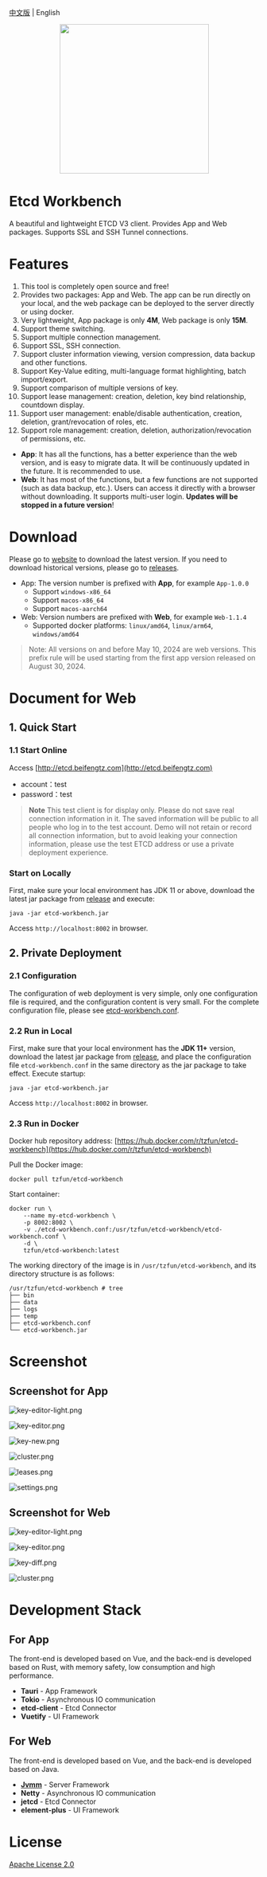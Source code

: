 [中文版](./README_ZH.md) | English

<div align=center>
<img src=web/src/assets/logo.png width=300/>
</div>

# Etcd Workbench

A beautiful and lightweight ETCD V3 client. Provides App and Web packages. Supports SSL and SSH Tunnel connections.

# Features

1. This tool is completely open source and free!
2. Provides two packages: App and Web. The app can be run directly on your local, and the web package can be deployed to the server directly or using docker.
3. Very lightweight, App package is only **4M**, Web package is only **15M**.
4. Support theme switching.
5. Support multiple connection management.
6. Support SSL, SSH connection.
7. Support cluster information viewing, version compression, data backup and other functions.
8. Support Key-Value editing, multi-language format highlighting, batch import/export.
9. Support comparison of multiple versions of key.
10. Support lease management: creation, deletion, key bind relationship, countdown display.
11. Support user management: enable/disable authentication, creation, deletion, grant/revocation of roles, etc.
12. Support role management: creation, deletion, authorization/revocation of permissions, etc.

- **App**: It has all the functions, has a better experience than the web version, and is easy to migrate data. It will be continuously updated in the future. It is recommended to use.
- **Web**: It has most of the functions, but a few functions are not supported (such as data backup, etc.). Users can access it directly with a browser without downloading. It supports multi-user login. **Updates will be stopped in a future version**!

# Download

Please go to [website](https://tzfun.github.io/etcd-workbench/) to download the latest version. If you need to download historical versions, please go to [releases](https://github.com/tzfun/etcd-workbench/releases).

- App: The version number is prefixed with **App**, for example `App-1.0.0`
    - Support `windows-x86_64`
    - Support `macos-x86_64`
    - Support `macos-aarch64`
- Web: Version numbers are prefixed with **Web**, for example `Web-1.1.4`
    - Supported docker platforms: `linux/amd64`, `linux/arm64`, `windows/amd64`

> Note: All versions on and before May 10, 2024 are web versions. This prefix rule will be used starting from the first app version released on August 30, 2024.

# Document for Web

## 1. Quick Start

### 1.1 Start Online

Access [http://etcd.beifengtz.com](http://etcd.beifengtz.com)

* account：test
* password：test

> **Note** This test client is for display only. Please do not save real connection information in it. The saved information will be public to all people who log in to the test account.
> Demo will not retain or record all connection information, but to avoid leaking your connection information, please use the test ETCD address or use a private deployment experience.

### Start on Locally

First, make sure your local environment has JDK 11 or above, download the latest jar package from [release](https://github.com/tzfun/etcd-workbench/releases) and execute:

```shell
java -jar etcd-workbench.jar
```

Access `http://localhost:8002` in browser.

## 2. Private Deployment

### 2.1 Configuration

The configuration of web deployment is very simple, only one configuration file is required, and the configuration content is very small. For the complete configuration file, please see [etcd-workbench.conf](server/src/main/resources/etcd-workbench.conf).

### 2.2 Run in Local

First, make sure that your local environment has the **JDK 11+** version, download the latest jar package from [release](https://github.com/tzfun/etcd-workbench/releases), and place the configuration file `etcd-workbench.conf` in the same directory as the jar package to take effect. Execute startup:

```shell
java -jar etcd-workbench.jar
```

Access `http://localhost:8002` in browser.

### 2.3 Run in Docker

Docker hub repository address: [https://hub.docker.com/r/tzfun/etcd-workbench](https://hub.docker.com/r/tzfun/etcd-workbench)

Pull the Docker image:

```shell
docker pull tzfun/etcd-workbench
```

Start container:

```shell
docker run \
    --name my-etcd-workbench \
    -p 8002:8002 \
    -v ./etcd-workbench.conf:/usr/tzfun/etcd-workbench/etcd-workbench.conf \
    -d \
    tzfun/etcd-workbench:latest
```

The working directory of the image is in `/usr/tzfun/etcd-workbench`, and its directory structure is as follows:

```
/usr/tzfun/etcd-workbench # tree
├── bin
├── data
├── logs
├── temp
├── etcd-workbench.conf
└── etcd-workbench.jar
```

# Screenshot

## Screenshot for App

![key-editor-light.png](screenshot/app/key-editor-light.png)

![key-editor.png](screenshot/app/key-editor.png)

![key-new.png](screenshot/app/key-new.png)

![cluster.png](screenshot/app/cluster.png)

![leases.png](screenshot/app/leases.png)

![settings.png](screenshot/app/settings.png)

## Screenshot for Web

![key-editor-light.png](screenshot/web/key-editor-light.png)

![key-editor.png](screenshot/web/key-editor.png)

![key-diff.png](screenshot/web/key-diff.png)

![cluster.png](screenshot/web/cluster.png)

# Development Stack

## For App

The front-end is developed based on Vue, and the back-end is developed based on Rust, with memory safety, low consumption and high performance.

- **Tauri** - App Framework
- **Tokio** - Asynchronous IO communication
- **etcd-client** - Etcd Connector
- **Vuetify** - UI Framework

## For Web

The front-end is developed based on Vue, and the back-end is developed based on Java.

- **[Jvmm](https://github.com/tzfun/jvmm)** - Server Framework
- **Netty** - Asynchronous IO communication
- **jetcd** - Etcd Connector
- **element-plus** - UI Framework

# License

[Apache License 2.0](LICENSE)